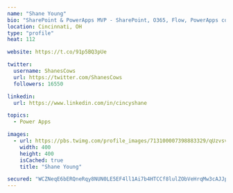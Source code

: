 ```yaml
---
name: "Shane Young"
bio: "SharePoint & PowerApps MVP - SharePoint, O365, Flow, PowerApps consulting? @PowerApps911 | Pure Snark? You found it."
location: Cincinnati, OH
type: "profile"
heat: 112

website: https://t.co/91p5BQ3pUe

twitter:
  username: ShanesCows
  url: https://twitter.com/ShanesCows
  followers: 16550

linkedin:
  url: https://www.linkedin.com/in/cincyshane

topics:
  - Power Apps

images:
  - url: https://pbs.twimg.com/profile_images/713100007398883329/qUzvsvQ3_400x400.jpg
    width: 400
    height: 400
    isCached: true
    title: "Shane Young"

secured: "WCZNeqE6bERQneRqy8NUN0LE5EF4ll1Ai7b4HTCCf8lulZObVeHrqMw3cAJJplGaIeuhu+017lpgeCMH2I304M/OIzJTHlXAbGRm+4q/UXMbmozytSL16BctiQJdLXwl57IPve7vMgSOmRRMvy8OwBu5BC47hQKsLVi6CWeCZRcb7LLC5yHIhIyAKqnQfqnxPvHfIMBn12gD7dg0KdNkcet//RSeRlzpwYB4jeDknnRJxvvNwcBQsFcHdAdM1ZUv1qg7hB0w/FFUyYln3QM0l6ochmDapkGEbfFrVm3i3MedpBpEJLFM4lYYZJuHhLvr5xHh8cHMpo4ryX5EWfmUQOMzsDzI1FMybA/TTeAgw5q6WuHTqlvzA3K58XYKQOaufYWlTzkd/Ae2kGhOEb/HeE5CCWR8loDaAXP+J3t1cws=;+wd8OclHQHBUyKW7/uwoKA=="
---
```


